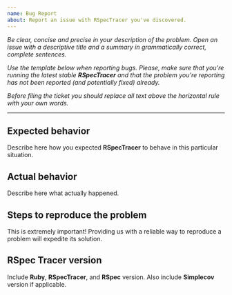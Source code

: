 ```yaml
---
name: Bug Report
about: Report an issue with RSpecTracer you've discovered.
---
```


*Be clear, concise and precise in your description of the problem.
Open an issue with a descriptive title and a summary in grammatically correct,
complete sentences.*

*Use the template below when reporting bugs. Please, make sure that
you're running the latest stable **RSpecTracer** and that the
problem you're reporting has not been reported (and potentially fixed) already.*

*Before filing the ticket you should replace all text above the horizontal
rule with your own words.*

--------

## Expected behavior

Describe here how you expected **RSpecTracer** to behave in this
particular situation.

## Actual behavior

Describe here what actually happened.

## Steps to reproduce the problem

This is extremely important! Providing us with a reliable way to reproduce
a problem will expedite its solution.

## RSpec Tracer version

Include **Ruby**, **RSpecTracer**, and **RSpec** version. Also include
**Simplecov** version if applicable.
